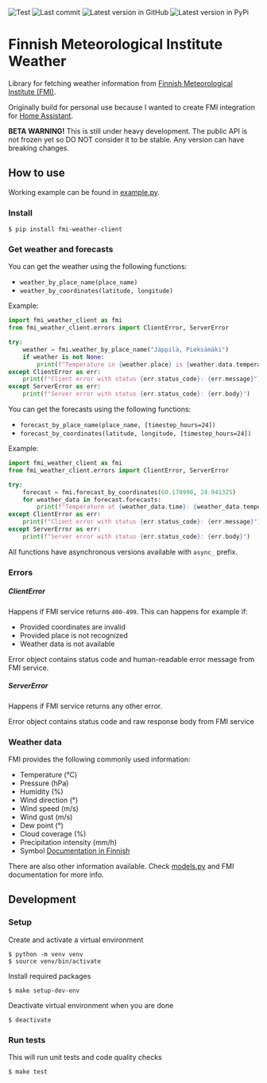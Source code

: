 ![Test](https://github.com/saaste/fmi-weather-client/workflows/tests/badge.svg?branch=master)
![Last commit](https://img.shields.io/github/last-commit/saaste/fmi-weather-client)
![Latest version in GitHub](https://img.shields.io/github/v/release/saaste/fmi-weather-client?include_prereleases)
![Latest version in PyPi](https://img.shields.io/pypi/v/fmi-weather-client)

# Finnish Meteorological Institute Weather
Library for fetching weather information from
[Finnish Meteorological Institute (FMI)](https://en.ilmatieteenlaitos.fi/open-data). 

Originally build for personal use because I wanted to create FMI integration for
[Home Assistant](https://www.home-assistant.io/).

**BETA WARNING!** This is still under heavy development. The public API is not frozen yet so DO NOT consider it to be
stable. Any version can have breaking changes. 

## How to use

Working example can be found in [example.py](example.py).

### Install

```
$ pip install fmi-weather-client 
```

### Get weather and forecasts
You can get the weather using the following functions:
- `weather_by_place_name(place_name)`
- `weather_by_coordinates(latitude, longitude)`

Example:
```python
import fmi_weather_client as fmi
from fmi_weather_client.errors import ClientError, ServerError

try:
    weather = fmi.weather_by_place_name("Jäppilä, Pieksämäki")
    if weather is not None:
        print(f"Temperature in {weather.place} is {weather.data.temperature}")
except ClientError as err:
    print(f"Client error with status {err.status_code}: {err.message}")
except ServerError as err:
    print(f"Server error with status {err.status_code}: {err.body}")
```

You can get the forecasts using the following functions:
- `forecast_by_place_name(place_name, [timestep_hours=24])`
- `forecast_by_coordinates(latitude, longitude, [timestep_hours=24])`

Example:
```python
import fmi_weather_client as fmi
from fmi_weather_client.errors import ClientError, ServerError

try:
    forecast = fmi.forecast_by_coordinates(60.170998, 24.941325)
    for weather_data in forecast.forecasts:
        print(f"Temperature at {weather_data.time}: {weather_data.temperature}")
except ClientError as err:
    print(f"Client error with status {err.status_code}: {err.message}")
except ServerError as err:
    print(f"Server error with status {err.status_code}: {err.body}")

```

All functions have asynchronous versions available with `async_` prefix.

### Errors

##### ClientError
Happens if FMI service returns `400-499`. This can happens for example if:
- Provided coordinates are invalid
- Provided place is not recognized
- Weather data is not available

Error object contains status code and human-readable error message from FMI service.

##### ServerError
Happens if FMI service returns any other error.

Error object contains status code and raw response body from FMI service


### Weather data
FMI provides the following commonly used information:
- Temperature (°C)
- Pressure (hPa)
- Humidity (%)
- Wind direction (°)
- Wind speed (m/s)
- Wind gust (m/s)
- Dew point (°)
- Cloud coverage (%)
- Precipitation intensity (mm/h)
- Symbol [Documentation in Finnish](https://www.ilmatieteenlaitos.fi/latauspalvelun-pikaohje)


There are also other information available. Check [models.py](fmi_weather_client/models.py) and FMI documentation for
more info.

## Development

### Setup
Create and activate a virtual environment
```
$ python -m venv venv
$ source venv/bin/activate
```

Install required packages
```
$ make setup-dev-env
```

Deactivate virtual environment when you are done
```
$ deactivate
```

### Run tests
This will run unit tests and code quality checks
```
$ make test
```

